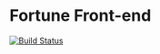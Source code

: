 # Fortune Front-end
[![Build Status](https://travis-ci.org/Fortune-Transportation/fortune-front-end.svg)](https://travis-ci.org/Fortune-Transportation/fortune-front-end)
